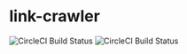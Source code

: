 # link-crawler

![CircleCI Build Status](https://circleci.com/gh/entranceplus/link-crawler.png?style=shield&circle-token=8dcc3037e97ea15e331de31bbb253813bb960bef) ![CircleCI Build Status](https://circleci.com/gh/entranceplus/link-crawler.png?circle-token=8dcc3037e97ea15e331de31bbb253813bb960bef) 
